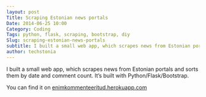 ```yaml
---
layout: post
Title: Scraping Estonian news portals
Date: 2014-06-25 10:00
Category: Coding
Tags: python, flask, scraping, bootstrap, diy
Slug: scraping-estonian-news-portals
subtitle: I built a small web app, which scrapes news from Estonian portals and sorts them by date and comment count.
author: techstonia
---
```


I built a small web app, which scrapes news from Estonian portals and sorts them by date and comment count. It’s built with Python/Flask/Bootstrap.

You can find it on [enimkommenteeritud.herokuapp.com](http://enimkommenteeritud.herokuapp.com)